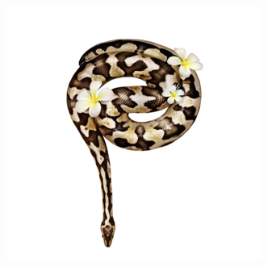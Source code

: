 ![A picture of a yellow ball python with brown patterns coiled in the shape of the letter P. Three white flowers with yellow centres decorate the picture.](IMG_1605.png) 


